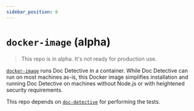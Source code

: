 ```yaml
---
sidebar_position: 6
---
```


# `docker-image` (alpha)

> This repo is in alpha. It's not ready for production use.

[`docker-image`](https://github.com/doc-detective/docker-image) runs Doc Detective in a container. While Doc Detective can run on most machines as-is, this Docker image simplifies installation and running Doc Detective on machines without Node.js or with heightened security requirements.

This repo depends on [`doc-detective`](doc-detective) for performing the tests.